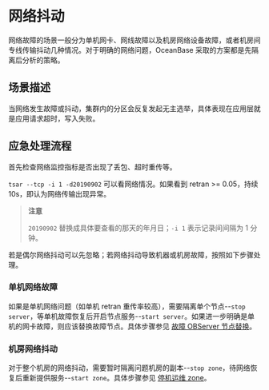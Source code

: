 # 网络抖动

网络故障的场景一般分为单机网卡、网线故障以及机房网络设备故障，或者机房间专线传输抖动几种情况。对于明确的网络问题，OceanBase 采取的方案都是先隔离后分析的策略。

## 场景描述

当网络发生故障或抖动，集群内的分区会反复发起无主选举，具体表现在应用层就是应用请求超时，写入失败。

## 应急处理流程

首先检查网络监控指标是否出现了丢包、超时重传等。

`tsar --tcp -i 1 -d20190902` 可以看网络情况。如果看到 retran \>= 0.05，持续 10s，即认为网络传输出现异常。
>**注意**
>
>`20190902` 替换成具体要查看的那天的年月日；`-i 1` 表示记录间间隔为 1 分钟。

若是偶尔网络抖动可以先忽略；若网络抖动导致机器或机房故障，按照如下步骤处理。

### 单机网络故障

如果是单机网络问题（如单机 retran 重传率较高），需要隔离单个节点--`stop server`，等单机故障恢复后开启节点服务--`start server`。如果进一步明确是单机的网卡故障，则应该替换故障节点。具体步骤参见 [故障 OBServer 节点替换](../../../../6.basic-database-management/1.manage-clusters/5.manage-observers/7.replace-observer-1.md)。

### 机房网络抖动

对于整个机房的网络抖动，需要暂时隔离问题机房的副本--`stop zone`，待网络恢复后重新提供服务--`start zone`。具体步骤参见 [停机运维 zone](../../../../6.basic-database-management/1.manage-clusters/4.manage-zones-in-a-cluster/4.start-or-stop-a-zone-1.md)。
